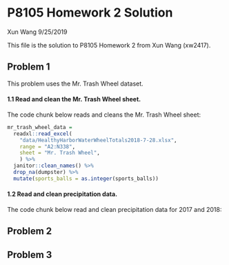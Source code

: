 P8105 Homework 2 Solution
================
Xun Wang
9/25/2019

This file is the solution to P8105 Homework 2 from Xun Wang (xw2417).

## Problem 1

This problem uses the Mr. Trash Wheel dataset.

#### 1.1 Read and clean the Mr. Trash Wheel sheet.

The code chunk below reads and cleans the Mr. Trash Wheel sheet:

``` r
mr_trash_wheel_data = 
  readxl::read_excel(
    "data/HealthyHarborWaterWheelTotals2018-7-28.xlsx",
    range = "A2:N338",
    sheet = "Mr. Trash Wheel",
    ) %>%
  janitor::clean_names() %>%
  drop_na(dumpster) %>% 
  mutate(sports_balls = as.integer(sports_balls))
```

#### 1.2 Read and clean precipitation data.

The code chunk below read and clean precipitation data for 2017 and
2018:

## Problem 2

## Problem 3
